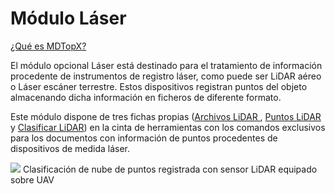 # Módulo Láser

[¿Qué es MDTopX?](../introduccion/mdtopx.md)

El módulo opcional Láser está destinado para el tratamiento de información procedente de instrumentos de registro láser, como puede ser LiDAR aéreo o Láser escáner terrestre. Estos dispositivos registran puntos del objeto almacenando dicha información en ficheros de diferente formato.

Este módulo dispone de tres fichas propias ([Archivos LiDAR ](../fichas-de-herramientas/ficha-de-herramientas-archivos-lidar/), [Puntos LiDAR ](../fichas-de-herramientas/ficha-de-herramientas-puntos-lidar/)y [Clasificar LiDAR](../fichas-de-herramientas/ficha-de-herramientas-clasificar-lidar.md)) en la cinta de herramientas con los comandos exclusivos para los documentos con información de puntos procedentes de dispositivos de medida láser.

![](https://youtu.be/hTAONFKEdQY)
Clasificación de nube de puntos registrada con sensor LiDAR equipado sobre UAV
